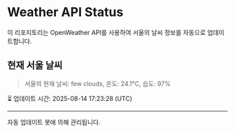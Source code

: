 
# Weather API Status

이 리포지토리는 OpenWeather API를 사용하여 서울의 날씨 정보를 자동으로 업데이트합니다.

## 현재 서울 날씨
> 서울의 현재 날씨: few clouds, 온도: 24.1°C, 습도: 97%

⏳ 업데이트 시간: 2025-08-14 17:23:28 (UTC)

---
자동 업데이트 봇에 의해 관리됩니다.

